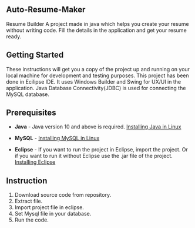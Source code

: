 ## Auto-Resume-Maker
Resume Builder A project made in java which helps you create your resume without writing code. Fill the details in the application and get your resume ready.

## Getting Started
These instructions will get you a copy of the project up and running on your local machine for development and testing purposes.
This project has been done in Ecilipse IDE. It uses Windows Builder and Swing for UX/UI in the application. Java Database Connectivity(JDBC) is used for connecting the MySQL database.

## Prerequisites
  * **Java** -
      Java version 10 and above is required.
      [Installing Java in Linux](https://www.java.com/en/download/help/windows_manual_download.html)

  * **MySQL** -
      [Installing MySQL in Linux](https://dev.mysql.com/doc/refman/8.0/en/windows-installation.html)

  * **Eclipse** -
      If you want to run the project in Eclipse, import the project. Or if you want to run it without Eclipse use the .jar file of the project.
      [Installing Eclipse](https://www.eclipse.org/downloads/packages/installer)
      
## Instruction
  1) Download source code from repository.
  2) Extract file.
  3) Import project file in eclipse.
  4) Set Mysql file in your database.
  5) Run the code.
